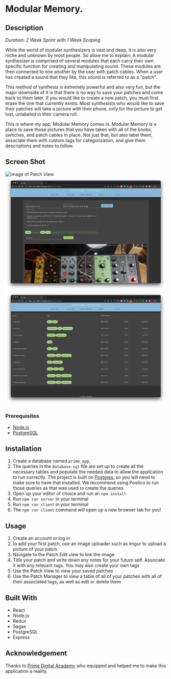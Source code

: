 # Modular Memory.

## Description

_Duration: 2 Week Sprint with 1 Week Scoping_

While the world of modular synthesizers is vast and deep, it is also very niche and unknown by most people. So allow me to explain: A modular synthesizer is comprised of several modules that each carry their own specific function for creating and manipulating sound. These modules are then connected to one another by the user with patch cables. When a user has created a sound that they like, this sound is referred to as a "patch". 

This method of synthesis is extremely powerful and also very fun, but the major downside of it is that there is no way to save your patches and come back to them later. If you would like to create a new patch, you must first erase the one that currently exists. Most synthesists who would like to save their patches will take a picture with their phone, only for the picture to get lost, unlabeled in their camera roll.

This is where my app, Modular Memory comes in. Modular Memory is a place to save those pictures that you have taken with all of the knobs, switches, and patch cables in place. Not just that, but also label them, associate them with custom tags for categorization, and give them descriptions and notes to follow.

## Screen Shot
![image of Patch View](patch_view.png)
![image of Patch Edit](patch_edit.png)
![image of Patch Manager](patch_manager.png)

### Prerequisites

- [Node.js](https://nodejs.org/en/)
- [PostgreSQL](https://www.postgresql.org/)

## Installation

1. Create a database named `prime_app`,
2. The queries in the `database.sql` file are set up to create all the necessary tables and populate the needed data to allow the application to run correctly. The project is built on [Postgres](https://www.postgresql.org/download/), so you will need to make sure to have that installed. We recommend using Postico to run those queries as that was used to create the queries
4. Open up your editor of choice and run an `npm install`
5. Run `npm run server` in your terminal
6. Run `npm run client` in your terminal
7. The `npm run client` command will open up a new browser tab for you!

## Usage

1. Create an account or log in
2. to add your first patch, use an image uploader such as imgur to upload a picture of your patch
3. Navigate to the Patch Edit view to link the image
4. Title your patch and write down any notes for your future self. Associate it with any relevant tags. You may also create your own tags
5. Use the Patch View to view your saved patches
6. Use the Patch Manager to view a table of all of your patches with all of their associated tags, as well as edit or delete them


## Built With

- React
- Node.js
- Redux
- Sagas
- PostgreSQL
- Express


## Acknowledgement
Thanks to [Prime Digital Academy](www.primeacademy.io) who equipped and helped me to make this application a reality.
